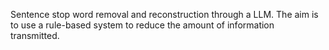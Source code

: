 Sentence stop word removal and reconstruction through a LLM. The aim is to use a rule-based system to reduce the amount of information transmitted.
